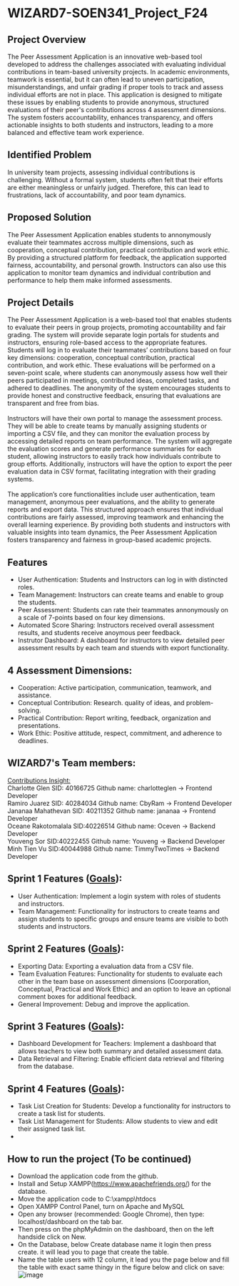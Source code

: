 # WIZARD7-SOEN341_Project_F24

## Project Overview
  The Peer Assessment Application is an innovative web-based tool developed to address the challenges associated with evaluating individual contributions in team-based university projects. In academic environments, teamwork is essential, but it can often lead to uneven participation, misunderstandings, and unfair grading if proper tools to track and assess individual efforts are not in place. This application is designed to mitigate these issues by enabling students to provide anonymous, structured evaluations of their peer's contributions across 4 assessment dimensions. The system fosters accountability, enhances transparency, and offers actionable insights to both students and instructors, leading to a more balanced and effective team work experience.<br>
## Identified Problem
  In university team projects, assessing individual contributions is challenging. Without a formal system, students often felt that their efforts are either meaningless or unfairly judged. Therefore, this can lead to frustrations, lack of accountability, and poor team dynamics.<br>
## Proposed Solution
  The Peer Assessment Application enables students to annonymously evaluate their teammates accross multiple dimensions, such as cooperation, conceptual contribution, practical contribution and work ethic. By providing a structured platform for feedback, the application supported fairness, accountability, and personal growth. Instructors can also use this application to monitor team dynamics and individual contribution and performance to help them make informed assessments.<br>
## Project Details
  The Peer Assessment Application is a web-based tool that enables students to evaluate their peers in group projects, promoting accountability and fair grading. The system will provide separate login portals for students and instructors, ensuring role-based access to the appropriate features. Students will log in to evaluate their teammates’ contributions based on four key dimensions: cooperation, conceptual contribution, practical contribution, and work ethic. These evaluations will be performed on a seven-point scale, where students can anonymously assess how well their peers participated in meetings, contributed ideas, completed tasks, and adhered to deadlines. The anonymity of the system encourages students to provide honest and constructive feedback, ensuring that evaluations are transparent and free from bias. <br>
  <br>
  Instructors will have their own portal to manage the assessment process. They will be able to create teams by manually assigning students or importing a CSV file, and they can monitor the evaluation process by accessing detailed reports on team performance. The system will aggregate the evaluation scores and generate performance summaries for each student, allowing instructors to easily track how individuals contribute to group efforts. Additionally, instructors will have the option to export the peer evaluation data in CSV format, facilitating integration with their grading systems. <br>
  <br>
  The application’s core functionalities include user authentication, team management, anonymous peer evaluations, and the ability to generate reports and export data. This structured approach ensures that individual contributions are fairly assessed, improving teamwork and enhancing the overall learning experience. By providing both students and instructors with valuable insights into team dynamics, the Peer Assessment Application fosters transparency and fairness in group-based academic projects.

## Features
-  User Authentication: Students and Instructors can log in with distincted roles.
-  Team Management: Instructors can create teams and enable to group the students.
-  Peer Assessment: Students can rate their teammates annonymously on a scale of 7-points based on four key dimensions.
-  Automated Score Sharing: Instructors received overall assessment results, and students receive anoymous peer feedback.
-  Instrutor Dashboard: A dashboard for instructors to view detailed peer assessment results by each team and stuends with export functionality.

## 4 Assessment Dimensions:
-  Cooperation: Active participation, communication, teamwork, and assistance.
-  Conceptual Contribution: Research. quality of ideas, and problem-solving.
-  Practical Contribution: Report writing, feedback, organization and presentations.
-  Work Ethic: Positive attitude, respect, commitment, and adherence to deadlines.

##  WIZARD7's Team members:
[Contributions Insight:](https://github.com/charlotteglen/WIZARD7-SOEN341_Project_F24/graphs/contributors)
<br/>Charlotte Glen SID: 40166725 Github name: charlotteglen -> Frontend Developer
<br/>Ramiro Juarez SID: 40284034 Github name: CbyRam -> Frontend Developer
<br/>Jananaa Mahathevan SID: 40211352 Github name: jananaa -> Frontend Developer
<br/>Oceane Rakotomalala SID:40226514 Github name: Oceven -> Backend Developer
<br/>Youveng Sor  SID:40222455  Github name: Youveng -> Backend Developer
<br/>Minh Tien Vu SID:40044988  Github name: TimmyTwoTimes -> Backend Developer

## Sprint 1 Features ([Goals](https://github.com/charlotteglen/WIZARD7-SOEN341_Project_F24/wiki)):
-  User Authentication: Implement a login system with roles of students and instructors.
-  Team Management: Functionality for instructors to create teams and assign students to specific groups and ensure teams are visible to both students and instructors.

## Sprint 2 Features ([Goals](https://github.com/charlotteglen/WIZARD7-SOEN341_Project_F24/wiki)):
- Exporting Data: Exporting a evaluation data from a CSV file.
- Team Evaluation Features: Functionality for students to evaluate each other in the team base on assessment dimensions (Coorporation, Conceptual, Practical and Work Ethic) and an option to leave an optional comment boxes for additional feedback.
- General Improvement: Debug and improve the application.

## Sprint 3 Features ([Goals](https://github.com/charlotteglen/WIZARD7-SOEN341_Project_F24/wiki)):
- Dashboard Development for Teachers: Implement a dashboard that allows teachers to view both summary and detailed assessment data.
- Data Retrieval and Filtering: Enable efficient data retrieval and filtering from the database.
  
## Sprint 4 Features ([Goals](https://github.com/charlotteglen/WIZARD7-SOEN341_Project_F24/wiki)):
- Task List Creation for Students: Develop a functionality for instructors to create a task list for students.
- Task List Management for Students: Allow students to view and edit their assigned task list.
- 
## How to run the project (To be continued)
- Download the application code from the github.
- Install and Setup XAMPP(https://www.apachefriends.org/) for the database.
- Move the application code to C:\xampp\htdocs
- Open XAMPP Control Panel, turn on Apache and MySQL
- Open any browser (recommended: Google Chrome), then type: localhost/dashboard on the tab bar.
- Then press on the phpMyAdmin on the dashboard, then on the left handside click on New.
- On the Database, below Create database name it login then press create. it will lead you to page that create the table.
- Name the table users with 12 column, it lead you the page below and fill the table with exact same thingy in the figure below and click on save:
![image](https://github.com/user-attachments/assets/361aafe6-b1d6-46ce-bd20-3a8b93ba7ad7)



